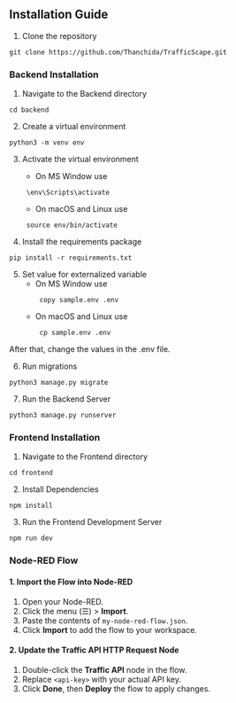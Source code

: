## Installation Guide
1. Clone the repository
```commandline
git clone https://github.com/Thanchida/TrafficScape.git
```

### Backend Installation
1. Navigate to the Backend directory
```commandline
cd backend
```

2. Create a virtual environment
```commandline
python3 -m venv env
```

3. Activate the virtual environment
    * On MS Window use
   ```commandline
    \env\Scripts\activate
   ```
   * On macOS and Linux use
   ```commandline
    source env/bin/activate
   ```

4. Install the requirements package
```commandline
pip install -r requirements.txt
```

5. Set value for externalized variable
   * On MS Window use
      ```commandline
       copy sample.env .env
      ```
   * On macOS and Linux use
     ```commandline
      cp sample.env .env
     ```
After that, change the values in the .env file.

6. Run migrations
```commandline
python3 manage.py migrate
```

7. Run the Backend Server
```commandline
python3 manage.py runserver
```

### Frontend Installation
1. Navigate to the Frontend directory
```commandline
cd frontend
```
2. Install Dependencies
```commandline
npm install
```
3. Run the Frontend Development Server
```commandline
npm run dev
```

### Node-RED Flow
#### 1. Import the Flow into Node-RED

1. Open your Node-RED.
2. Click the menu (☰) > **Import**.
3. Paste the contents of `my-node-red-flow.json`.
4. Click **Import** to add the flow to your workspace.

#### 2. Update the Traffic API HTTP Request Node

1. Double-click the **Traffic API** node in the flow.
2. Replace `<api-key>` with your actual API key.
4. Click **Done**, then **Deploy** the flow to apply changes.